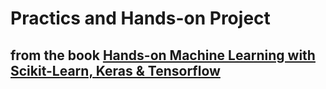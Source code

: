 # Practics and Hands-on Project 
## from the book [Hands-on Machine Learning with Scikit-Learn, Keras & Tensorflow](https://www.oreilly.com/library/view/hands-on-machine-learning/9781492032632/)
